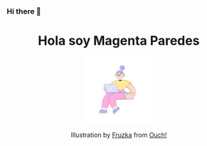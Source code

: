 ### Hi there 👋

<h1 align="center"> Hola soy Magenta Paredes</h1>
<p align="center"><img src="bubble-gum-workflow.gif" height="150px"/></p> 
<p align="center"> Illustration by <a href="https://icons8.com/illustrations/author/7WmtYU90j36d">Fruzka</a> from <a href="https://icons8.com/illustrations">Ouch!</a></p>


<!--
**Meowwuw/Meowwuw** is a ✨ _special_ ✨ repository because its `README.md` (this file) appears on your GitHub profile.

Here are some ideas to get you started:

- 🔭 I’m currently working on ...
- 🌱 I’m currently learning ...
- 👯 I’m looking to collaborate on ...
- 🤔 I’m looking for help with ...
- 💬 Ask me about ...
- 📫 How to reach me: ...
- 😄 Pronouns: ...
- ⚡ Fun fact: ...
-->
